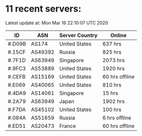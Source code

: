 # 11 recent servers:

Latest update at: Mon Mar 16 22:10:07 UTC 2020

| ID | ASN | Server Country | Online |
| -- | --- | -------------- | ------ |
| #.D09B | AS174 | United States | 637 hrs |
| #.15CF | AS49392 | Russia | 825 hrs |
| #.7F1D | AS63949 | Singapore | 2073 hrs |
| #.9FC3 | AS53889 | United States | 1920 hrs |
| #.CEFB | AS15169 | United States | 60 hrs offline |
| #.E069 | AS40065 | United States | 810 hrs |
| #.4DA9 | AS14061 | Singapore | 15 hrs |
| #.2A79 | AS63949 | Japan | 1902 hrs |
| #.F7DA | AS45102 | United States | 100 hrs |
| #.084A | AS51659 | Russia | 6 hrs offline |
| #.ED51 | AS20473 | France | 60 hrs offline |

